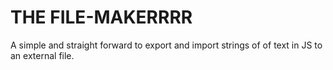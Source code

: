 # THE FILE-MAKERRRR

A simple and straight forward to export and import strings of of text in JS to an external file.
